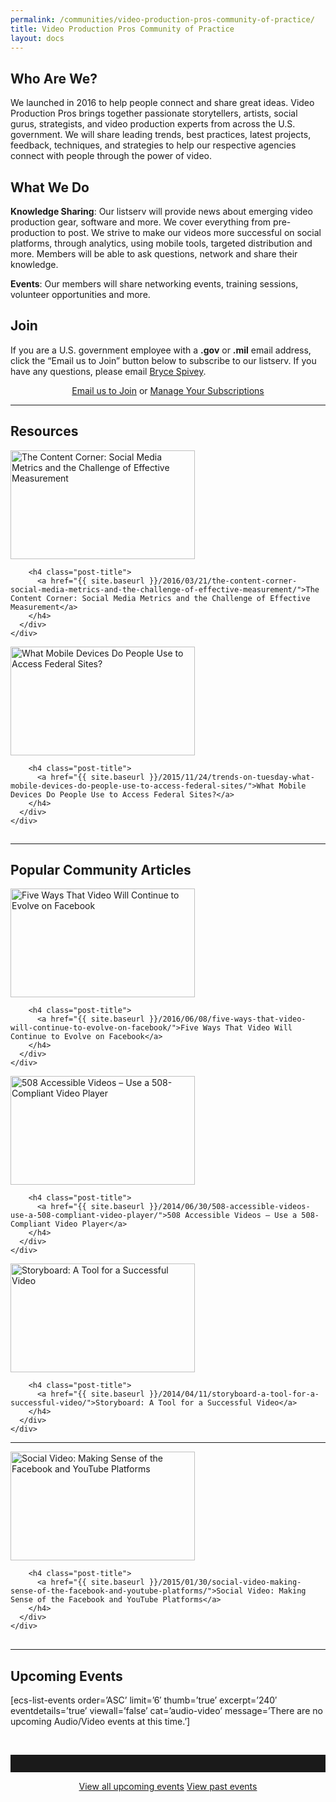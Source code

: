 ```yaml
---
permalink: /communities/video-production-pros-community-of-practice/
title: Video Production Pros Community of Practice
layout: docs
---
```


## Who Are We?

We launched in 2016 to help people connect and share great ideas. Video Production Pros brings together passionate storytellers, artists, social gurus, strategists, and video production experts from across the U.S. government. We will share leading trends, best practices, latest projects, feedback, techniques, and strategies to help our respective agencies connect with people through the power of video.

## What We Do

**Knowledge Sharing**: Our listserv will provide news about emerging video production gear, software and more. We cover everything from pre-production to post. We strive to make our videos more successful on social platforms, through analytics, using mobile tools, targeted distribution and more. Members will be able to ask questions, network and share their knowledge.

**Events**: Our members will share networking events, training sessions, volunteer opportunities and more.

## Join

If you are a U.S. government employee with a **.gov** or **.mil** email address, click the “Email us to Join” button below to subscribe to our listserv. If you have any questions, please email <a href="mailto:Kevin.Spivey@cfpb.gov?subject=Join Video Production Pros" target="_blank">Bryce Spivey</a>.

<div style="text-align: center">
  <a class="button" href="mailto:Kevin.Spivey@cfpb.gov?subject=Join Video Production Pros">Email us to Join</a> or <a class="button" href="{{ site.baseurl }}/communities/manage-your-listserv-subscription/">Manage Your Subscriptions</a>
</div>

<hr style="color: white;border-style: none" />

## Resources

<div class="one-third first">
  <div id="featured-page-20" class="widget widget-2 featuredpage">
    <div class="widget-wrap">
      <div class="post clearfix">
        <div class="featpage-image">
          <a title="Permanent Link to The Content Corner: Social Media Metrics and the Challenge of Effective Measurement" href="{{ site.baseurl }}/2016/03/21/the-content-corner-social-media-metrics-and-the-challenge-of-effective-measurement/" rel="bookmark"><img class="thumbnail" title="The Content Corner: Social Media Metrics and the Challenge of Effective Measurement" src="//www.digitalgov.gov/files/2016/07/featured-hp-348-x-226-Icons-for-marketing-management-analytics-robuart-iStock-Thinkstock-489809491.jpg" alt="The Content Corner: Social Media Metrics and the Challenge of Effective Measurement" width="295" height="174" /></a>
        </div>
        
        <h4 class="post-title">
          <a href="{{ site.baseurl }}/2016/03/21/the-content-corner-social-media-metrics-and-the-challenge-of-effective-measurement/">The Content Corner: Social Media Metrics and the Challenge of Effective Measurement</a>
        </h4>
      </div>
    </div>
  </div>
</div>

<div class="one-third">
  <div id="featured-page-20" class="widget widget-2 featuredpage">
    <div class="widget-wrap">
      <div class="post clearfix">
        <div class="featpage-image">
          <a title="Permanent Link to What Mobile Devices Do People Use to Access Federal Sites?" href="{{ site.baseurl }}/2015/11/24/trends-on-tuesday-what-mobile-devices-do-people-use-to-access-federal-sites/" rel="bookmark"><img class="thumbnail" title="What Mobile Devices Do People Use to Access Federal Sites?" src="//www.digitalgov.gov/files/2016/07/featured-hp-348-x-226-3D-mobile-smart-phone-and-chart-pie-everythingpossible-iStock-Thinkstock-453448349.jpg" alt="What Mobile Devices Do People Use to Access Federal Sites?" width="295" height="174" /></a>
        </div>
        
        <h4 class="post-title">
          <a href="{{ site.baseurl }}/2015/11/24/trends-on-tuesday-what-mobile-devices-do-people-use-to-access-federal-sites/">What Mobile Devices Do People Use to Access Federal Sites?</a>
        </h4>
      </div>
    </div>
  </div>
</div>

<div class="one-fifth">
  <img class="alignnone size-full wp-image-3552" src="https://www.digitalgov.gov/files/2014/05/1-x-1-spacer.gif" alt="image placeholder" width="295" height="1" />
</div>

<hr style="color: white;border-style: none" />

## Popular Community Articles

<div class="one-third first">
  <div id="featured-page-20" class="widget widget-2 featuredpage">
    <div class="widget-wrap">
      <div class="post clearfix">
        <div class="featpage-image">
          <a title="Permanent Link to Five Ways That Video Will Continue to Evolve on Facebook" href="{{ site.baseurl }}/2016/06/08/five-ways-that-video-will-continue-to-evolve-on-facebook/" rel="bookmark"><img class="thumbnail" title="Five Ways That Video Will Continue to Evolve on Facebook" src="//www.digitalgov.gov/files/2016/07/featured-hp-348-x-226-Media-technology-internet-online-communication-and-telecommunication-network-concept-cybrain-iStock-Thinkstock-524722954.jpg" alt="Five Ways That Video Will Continue to Evolve on Facebook" width="295" height="174" /></a>
        </div>
        
        <h4 class="post-title">
          <a href="{{ site.baseurl }}/2016/06/08/five-ways-that-video-will-continue-to-evolve-on-facebook/">Five Ways That Video Will Continue to Evolve on Facebook</a>
        </h4>
      </div>
    </div>
  </div>
</div>

<div class="one-third">
  <div id="featured-page-20" class="widget widget-2 featuredpage">
    <div class="widget-wrap">
      <div class="post clearfix">
        <div class="featpage-image">
          <a title="Permanent Link to 508 Accessible Videos – Use a 508-Compliant Video Player" href="{{ site.baseurl }}/2014/06/30/508-accessible-videos-use-a-508-compliant-video-player/" rel="bookmark"><img class="thumbnail" title="508 Accessible Videos – Use a 508-Compliant Video Player" src="//www.digitalgov.gov/files/2016/07/featured-hp-348-x-226-USCIS-The-Citizenship-Interview-and-Test-on-YouTube-player.jpg" alt="508 Accessible Videos – Use a 508-Compliant Video Player" width="295" height="174" /></a>
        </div>
        
        <h4 class="post-title">
          <a href="{{ site.baseurl }}/2014/06/30/508-accessible-videos-use-a-508-compliant-video-player/">508 Accessible Videos – Use a 508-Compliant Video Player</a>
        </h4>
      </div>
    </div>
  </div>
</div>

<div class="one-third">
  <div id="featured-page-20" class="widget widget-2 featuredpage">
    <div class="widget-wrap">
      <div class="post clearfix">
        <div class="featpage-image">
          <a title="Permanent Link to Storyboard: A Tool for a Successful Video" href="{{ site.baseurl }}/2014/04/11/storyboard-a-tool-for-a-successful-video/" rel="bookmark"><img class="thumbnail" title="Storyboard: A Tool for a Successful Video" src="//www.digitalgov.gov/files/2016/07/featured-hp-348-x-226-Storyboard-template-for-film-story-vectortatu-iStock-Thinkstock-540603270.jpg" alt="Storyboard: A Tool for a Successful Video" width="295" height="174" /></a>
        </div>
        
        <h4 class="post-title">
          <a href="{{ site.baseurl }}/2014/04/11/storyboard-a-tool-for-a-successful-video/">Storyboard: A Tool for a Successful Video</a>
        </h4>
      </div>
    </div>
  </div>
</div>

<hr style="color: white;border-style: none" />

<div class="one-third first">
  <div id="featured-page-20" class="widget widget-2 featuredpage">
    <div class="widget-wrap">
      <div class="post clearfix">
        <div class="featpage-image">
          <a title="Permanent Link to Social Video: Making Sense of the Facebook and YouTube Platforms" href="{{ site.baseurl }}/2015/01/30/social-video-making-sense-of-the-facebook-and-youtube-platforms/" rel="bookmark"><img class="thumbnail" title="Social Video: Making Sense of the Facebook and YouTube Platforms" src="//www.digitalgov.gov/files/2016/07/featured-hp-348-x-226-Rubicks-Cube-with-social-media-logos-Anatoliy-Babiy-iStock-Editorial-Thinkstock-458288593.jpg" alt="Social Video: Making Sense of the Facebook and YouTube Platforms" width="295" height="174" /></a>
        </div>
        
        <h4 class="post-title">
          <a href="{{ site.baseurl }}/2015/01/30/social-video-making-sense-of-the-facebook-and-youtube-platforms/">Social Video: Making Sense of the Facebook and YouTube Platforms</a>
        </h4>
      </div>
    </div>
  </div>
</div>

<div class="one-third">
  <img class="alignnone size-full wp-image-3552" src="https://www.digitalgov.gov/files/2014/05/1-x-1-spacer.gif" alt="image placeholder" width="348" height="1" />
</div>

<div class="one-third">
  <img class="alignnone size-full wp-image-3552" src="https://www.digitalgov.gov/files/2014/05/1-x-1-spacer.gif" alt="image placeholder" width="348" height="1" />
</div>

<hr style="color: white;border-style: none" />

## **Upcoming Events**

[ecs-list-events order=&#8217;ASC&#8217; limit=&#8217;6&#8242; thumb=&#8217;true&#8217; excerpt=&#8217;240&#8242; eventdetails=&#8217;true&#8217; viewall=&#8217;false&#8217; cat=&#8217;audio-video&#8217; message=&#8217;There are no upcoming Audio/Video events at this time.&#8217;]

&nbsp;

<hr style="border: none;height: 2em" />

<p style="text-align: center">
  <a class="button" href="{{ site.baseurl }}/events/">View all upcoming events</a> <a class="button" href="{{ site.baseurl }}/video-library/">View past events</a>
</p>